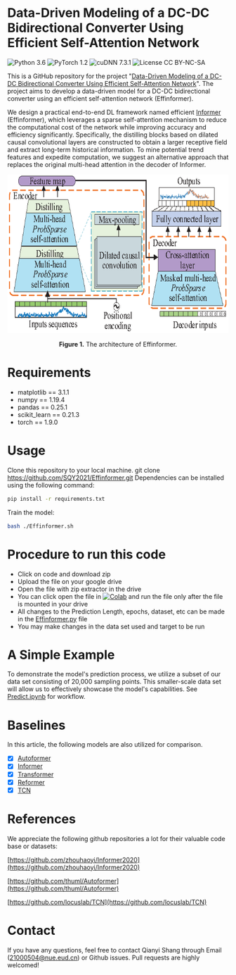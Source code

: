 # Data-Driven Modeling of a DC-DC Bidirectional Converter Using Efficient Self-Attention Network
![Python 3.6](https://img.shields.io/badge/python-3.6-green.svg?style=plastic)
![PyTorch 1.2](https://img.shields.io/badge/PyTorch%20-%23EE4C2C.svg?style=plastic)
![cuDNN 7.3.1](https://img.shields.io/badge/cudnn-7.3.1-green.svg?style=plastic)
![License CC BY-NC-SA](https://img.shields.io/badge/license-CC_BY--NC--SA--green.svg?style=plastic)

This is a GitHub repository for the project "[Data-Driven Modeling of a DC-DC Bidirectional Converter Using Efficient Self-Attention Network](https://)". The project aims to develop a data-driven model for a DC-DC bidirectional converter using an efficient self-attention network (Effinformer).

We design a practical end-to-end DL framework named efficient [Informer](https://ojs.aaai.org/index.php/AAAI/article/view/17325) (Effinformer), which leverages a sparse self-attention mechanism to reduce the computational cost of the network while improving accuracy and efficiency significantly. Specifically, the distilling blocks based on dilated causal convolutional layers are constructed to obtain a larger receptive field and extract long-term historical information. To mine potential trend features and expedite computation, we suggest an alternative approach that replaces the original multi-head attention in the decoder of Informer.
<p align="center">
<img src=".\img\Effinformer.eps" height = "360" alt="" align=center />
<br><br>
<b>Figure 1.</b> The architecture of Effinformer.
</p>

# Requirements
- matplotlib == 3.1.1
- numpy == 1.19.4
- pandas == 0.25.1
- scikit_learn == 0.21.3
- torch == 1.9.0


# Usage
Clone this repository to your local machine.
git clone https://github.com/SQY2021/Effinformer.git
Dependencies can be installed using the following command:
```bash
pip install -r requirements.txt
```
Train the model:
```bash
bash ./Effinformer.sh
```

# Procedure to run this code
- Click on code and download zip
- Upload the file on your google drive
- Open the file with zip extractor in the drive
- You can click open the file in [![Colab](https://colab.research.google.com/assets/colab-badge.svg)](https://colab.research.google.com/drive/1_X7O2BkFLvqyCdZzDZvV2MB0aAvYALLC) and run the file only after the file is mounted in your drive
- All changes to the Prediction Length, epochs, dataset, etc can be made in the [Effinformer.py](https://github.com/SQY2021/Effinformer/) file
- You may make changes in the data set used and target to be run

# A Simple Example
To demonstrate the model's prediction process, we utilize a subset of our data set consisting of 20,000 sampling points. This smaller-scale data set will allow us to effectively showcase the model's capabilities. See [Predict.ipynb](https://github.com/SQY2021/Effinformer/) for workflow.

# Baselines
In this article, the following models are also utilized for comparison.
- [x] [Autoformer](https://github.com/thuml/Autoformer)
- [x] [Informer](https://github.com/zhouhaoyi/Informer2020)
- [x] [Transformer](https://github.com/Kyubyong/transformer)
- [x] [Reformer](https://github.com/lucidrains/reformer-pytorch)
- [x] [TCN](https://github.com/locuslab/TCN)

# References
We appreciate the following github repositories a lot for their valuable code base or datasets:

[https://github.com/zhouhaoyi/Informer2020](https://github.com/zhouhaoyi/Informer2020)

[https://github.com/thuml/Autoformer](https://github.com/thuml/Autoformer)

[https://github.com/locuslab/TCN](https://github.com/locuslab/TCN)
# Contact
If you have any questions, feel free to contact Qianyi Shang through Email ([21000504@nue.eud.cn](21000504@nue.eud.cn)) or Github issues. Pull requests are highly welcomed!
